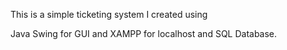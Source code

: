 This is a simple ticketing system I created using 

Java Swing for GUI and XAMPP for localhost and SQL Database.